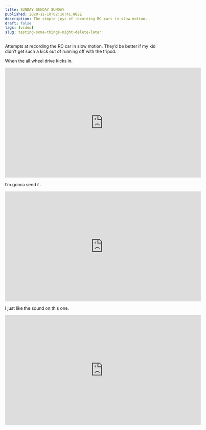 ```yaml
---
title: SUNDAY SUNDAY SUNDAY
published: 2020-11-10T02:18:41.882Z
description: The simple joys of recording RC cars in slow motion.
draft: false
tags: [video]
slug: testing-some-things-might-delete-later
---
```


Attempts at recording the RC car in slow motion. They’d be better if my kid didn’t get such a kick out of running off with the tripod.

When the all wheel drive kicks in.

<iframe src="https://player.vimeo.com/video/475659021" width="640" height="360" frameborder="0" allow="autoplay; fullscreen" allowfullscreen></iframe>

I’m gonna send it.

<iframe src="https://player.vimeo.com/video/475657466" width="640" height="360" frameborder="0" allow="autoplay; fullscreen" allowfullscreen></iframe>

I just like the sound on this one.

<iframe src="https://player.vimeo.com/video/468772369" width="640" height="360" frameborder="0" allow="autoplay; fullscreen" allowfullscreen></iframe>
